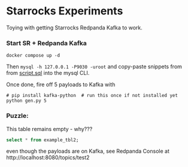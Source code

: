 # Starrocks Experiments

Toying with getting Starrocks Redpanda Kafka to work.

### Start SR + Redpanda Kafka 
```commandline
docker compose up -d
```
Then ```mysql -h 127.0.0.1 -P9030 -uroot```
and copy-paste snippets from from [script.sql](./script.sql) into the mysql CLI.

Once done, fire off 5 payloads to Kafka with
```commandline
# pip install kafka-python  # run this once if not installed yet
python gen.py 5
```

### Puzzle: 
This table remains empty - why???
```sql
select * from example_tbl2;
```
even though the payloads are on Kafka, see Redpanda Console at http://localhost:8080/topics/test2